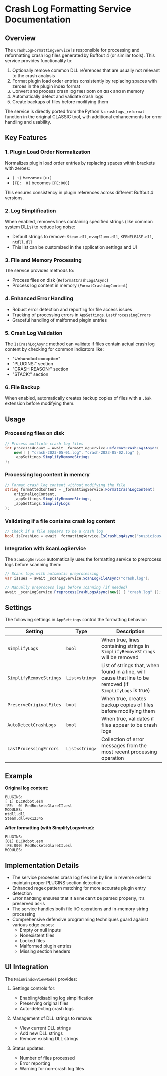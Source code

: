 # Crash Log Formatting Service Documentation

## Overview
The `CrashLogFormattingService` is responsible for processing and reformatting crash log files generated by Buffout 4 (or similar tools). This service provides functionality to:

1. Optionally remove common DLL references that are usually not relevant to the crash analysis
2. Format plugin load order entries consistently by replacing spaces with zeroes in the plugin index format
3. Convert and process crash log files both on disk and in memory
4. Automatically detect and validate crash logs
5. Create backups of files before modifying them

The service is directly ported from the Python's `crashlogs_reformat` function in the original CLASSIC tool, with additional enhancements for error handling and usability.

## Key Features

### 1. Plugin Load Order Normalization
Normalizes plugin load order entries by replacing spaces within brackets with zeroes:
- `[ 1]` becomes `[01]`  
- `[FE:  0]` becomes `[FE:000]`

This ensures consistency in plugin references across different Buffout 4 versions.

### 2. Log Simplification
When enabled, removes lines containing specified strings (like common system DLLs) to reduce log noise:
- Default strings to remove: `Steam.dll`, `nvwgf2umx.dll`, `KERNELBASE.dll`, `ntdll.dll`
- This list can be customized in the application settings and UI

### 3. File and Memory Processing
The service provides methods to:
- Process files on disk (`ReformatCrashLogsAsync`)
- Process log content in memory (`FormatCrashLogContent`)

### 4. Enhanced Error Handling
- Robust error detection and reporting for file access issues
- Tracking of processing errors in `AppSettings.LastProcessingErrors`
- Graceful handling of malformed plugin entries

### 5. Crash Log Validation
The `IsCrashLogAsync` method can validate if files contain actual crash log content by checking for common indicators like:
- "Unhandled exception"
- "PLUGINS:" section
- "CRASH REASON:" section
- "STACK:" section

### 6. File Backup
When enabled, automatically creates backup copies of files with a `.bak` extension before modifying them.

## Usage

### Processing files on disk
```csharp
// Process multiple crash log files
int processedCount = await _formattingService.ReformatCrashLogsAsync(
    new[] { "crash-2023-05-01.log", "crash-2023-05-02.log" },
    _appSettings.SimplifyRemoveStrings
);
```

### Processing log content in memory
```csharp
// Format crash log content without modifying the file
string formattedContent = _formattingService.FormatCrashLogContent(
    originalLogContent,
    _appSettings.SimplifyRemoveStrings,
    _appSettings.SimplifyLogs
);
```

### Validating if a file contains crash log content
```csharp
// Check if a file appears to be a crash log
bool isCrashLog = await _formattingService.IsCrashLogAsync("suspicious-file.log");
```

### Integration with ScanLogService
The `ScanLogService` automatically uses the formatting service to preprocess logs before scanning them:

```csharp
// Scans logs with automatic preprocessing
var issues = await _scanLogService.ScanLogFileAsync("crash.log");

// Manually preprocess logs before scanning (if needed)
await _scanLogService.PreprocessCrashLogsAsync(new[] { "crash.log" });
```

## Settings

The following settings in `AppSettings` control the formatting behavior:

| Setting | Type | Description |
|---------|------|-------------|
| `SimplifyLogs` | `bool` | When true, lines containing strings in `SimplifyRemoveStrings` will be removed |
| `SimplifyRemoveStrings` | `List<string>` | List of strings that, when found in a line, will cause that line to be removed (if `SimplifyLogs` is true) |
| `PreserveOriginalFiles` | `bool` | When true, creates backup copies of files before modifying them |
| `AutoDetectCrashLogs` | `bool` | When true, validates if files appear to be crash logs |
| `LastProcessingErrors` | `List<string>` | Collection of error messages from the most recent processing operation |

## Example

**Original log content:**
```
PLUGINS:
[ 1] DLCRobot.esm
[FE:  0] RedRocketsGlareII.esl
MODULES:
ntdll.dll
Steam.dll+0x12345
```

**After formatting (with SimplifyLogs=true):**
```
PLUGINS:
[01] DLCRobot.esm
[FE:000] RedRocketsGlareII.esl
MODULES:
```

## Implementation Details

- The service processes crash log files line by line in reverse order to maintain proper PLUGINS section detection
- Enhanced regex pattern matching for more accurate plugin entry detection
- Error handling ensures that if a line can't be parsed properly, it's preserved as-is
- The service handles both file I/O operations and in-memory string processing
- Comprehensive defensive programming techniques guard against various edge cases:
  - Empty or null inputs
  - Nonexistent files
  - Locked files
  - Malformed plugin entries
  - Missing section headers

## UI Integration

The `MainWindowViewModel` provides:

1. Settings controls for:
   - Enabling/disabling log simplification
   - Preserving original files
   - Auto-detecting crash logs
   
2. Management of DLL strings to remove:
   - View current DLL strings
   - Add new DLL strings
   - Remove existing DLL strings

3. Status updates:
   - Number of files processed
   - Error reporting
   - Warning for non-crash log files
